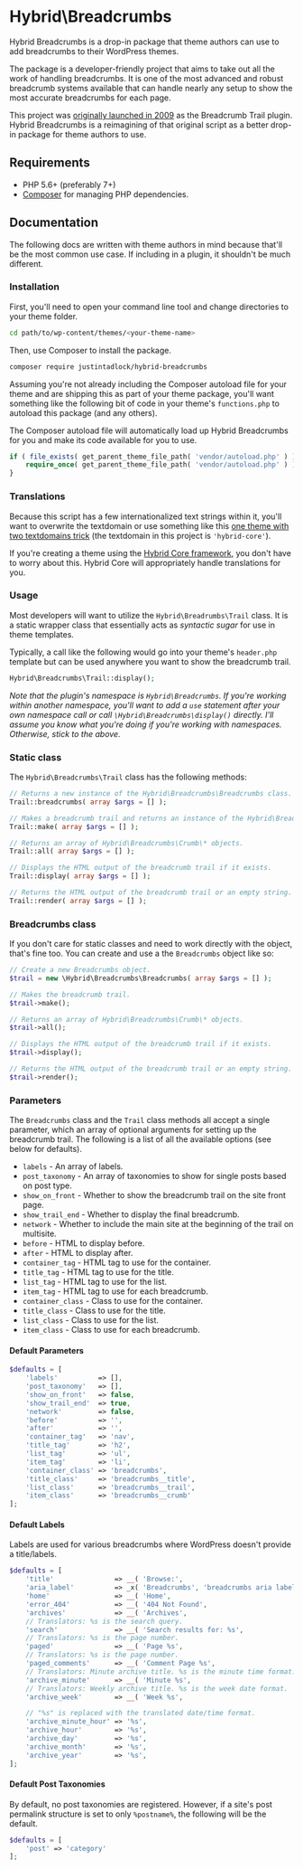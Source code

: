 # Hybrid\\Breadcrumbs

Hybrid Breadcrumbs is a drop-in package that theme authors can use to add breadcrumbs to their WordPress themes.

The package is a developer-friendly project that aims to take out all the work of handling breadcrumbs. It is one of the most advanced and robust breadcrumb systems available that can handle nearly any setup to show the most accurate breadcrumbs for each page.

This project was [originally launched in 2009](http://justintadlock.com/archives/2009/04/05/breadcrumb-trail-wordpress-plugin) as the Breadcrumb Trail plugin. Hybrid Breadcrumbs is a reimagining of that original script as a better drop-in package for theme authors to use.

## Requirements

* PHP 5.6+ (preferably 7+)
* [Composer](https://getcomposer.org/) for managing PHP dependencies.

## Documentation

The following docs are written with theme authors in mind because that'll be the most common use case.  If including in a plugin, it shouldn't be much different.

### Installation

First, you'll need to open your command line tool and change directories to your theme folder.

```bash
cd path/to/wp-content/themes/<your-theme-name>
```

Then, use Composer to install the package.

```bash
composer require justintadlock/hybrid-breadcrumbs
```

Assuming you're not already including the Composer autoload file for your theme and are shipping this as part of your theme package, you'll want something like the following bit of code in your theme's `functions.php` to autoload this package (and any others).

The Composer autoload file will automatically load up Hybrid Breadcrumbs for you and make its code available for you to use.

```php
if ( file_exists( get_parent_theme_file_path( 'vendor/autoload.php' ) ) ) {
	require_once( get_parent_theme_file_path( 'vendor/autoload.php' ) );
}
```

### Translations

Because this script has a few internationalized text strings within it, you'll want to overwrite the textdomain or use something like this [one theme with two textdomains trick](https://gist.github.com/justintadlock/7a605c29ae26c80878d0) (the textdomain in this project is `'hybrid-core'`).

If you're creating a theme using the [Hybrid Core framework](https://github.com/justintadlock/hybrid-core), you don't have to worry about this. Hybrid Core will appropriately handle translations for you.

### Usage

Most developers will want to utilize the `Hybrid\Breadrumbs\Trail` class.  It is a static wrapper class that essentially acts as _syntactic sugar_ for use in theme templates.

Typically, a call like the following would go into your theme's `header.php` template but can be used anywhere you want to show the breadcrumb trail.

```php
Hybrid\Breadcrumbs\Trail::display();
```

_Note that the plugin's namespace is `Hybrid\Breadcrumbs`.  If you're working within another namespace, you'll want to add a `use` statement after your own namespace call or call `\Hybrid\Breadcrumbs\display()` directly.  I'll assume you know what you're doing if you're working with namespaces.  Otherwise, stick to the above._

### Static class

The `Hybrid\Breadcrumbs\Trail` class has the following methods:

```php
// Returns a new instance of the Hybrid\Breadcrumbs\Breadcrumbs class.
Trail::breadcrumbs( array $args = [] );

// Makes a breadcrumb trail and returns an instance of the Hybrid\Breadcrumbs\Breadcrumbs.
Trail::make( array $args = [] );

// Returns an array of Hybrid\Breadcrumbs\Crumb\* objects.
Trail::all( array $args = [] );

// Displays the HTML output of the breadcrumb trail if it exists.
Trail::display( array $args = [] );

// Returns the HTML output of the breadcrumb trail or an empty string.
Trail::render( array $args = [] );
```

### Breadcrumbs class

If you don't care for static classes and need to work directly with the object, that's fine too.  You can create and use a the `Breadcrumbs` object like so:

```php
// Create a new Breadcrumbs object.
$trail = new \Hybrid\Breadcrumbs\Breadcrumbs( array $args = [] );

// Makes the breadcrumb trail.
$trail->make();

// Returns an array of Hybrid\Breadcrumbs\Crumb\* objects.
$trail->all();

// Displays the HTML output of the breadcrumb trail if it exists.
$trail->display();

// Returns the HTML output of the breadcrumb trail or an empty string.
$trail->render();
```

### Parameters

The `Breadcrumbs` class and the `Trail` class methods all accept a single parameter, which an array of optional arguments for setting up the breadcrumb trail.  The following is a list of all the available options (see below for defaults).

* `labels` - An array of labels.
* `post_taxonomy` - An array of taxonomies to show for single posts based on post type.
* `show_on_front` - Whether to show the breadcrumb trail on the site front page.
* `show_trail_end` - Whether to display the final breadcrumb.
* `network` - Whether to include the main site at the beginning of the trail on multisite.
* `before` - HTML to display before.
* `after` - HTML to display after.
* `container_tag` - HTML tag to use for the container.
* `title_tag` - HTML tag to use for the title.
* `list_tag` - HTML tag to use for the list.
* `item_tag` - HTML tag to use for each breadcrumb.
* `container_class` - Class to use for the container.
* `title_class` - Class to use for the title.
* `list_class` - Class to use for the list.
* `item_class` - Class to use for each breadcrumb.

#### Default Parameters

```php
$defaults = [
	'labels'          => [],
	'post_taxonomy'   => [],
	'show_on_front'   => false,
	'show_trail_end'  => true,
	'network'         => false,
	'before'          => '',
	'after'           => '',
	'container_tag'   => 'nav',
	'title_tag'       => 'h2',
	'list_tag'        => 'ul',
	'item_tag'        => 'li',
	'container_class' => 'breadcrumbs',
	'title_class'     => 'breadcrumbs__title',
	'list_class'      => 'breadcrumbs__trail',
	'item_class'      => 'breadcrumbs__crumb'
];
```

#### Default Labels

Labels are used for various breadcrumbs where WordPress doesn't provide a title/labels.

```php
$defaults = [
	'title'               => __( 'Browse:',                               'hybrid-core' ),
	'aria_label'          => _x( 'Breadcrumbs', 'breadcrumbs aria label', 'hybrid-core' ),
	'home'                => __( 'Home',                                  'hybrid-core' ),
	'error_404'           => __( '404 Not Found',                         'hybrid-core' ),
	'archives'            => __( 'Archives',                              'hybrid-core' ),
	// Translators: %s is the search query.
	'search'              => __( 'Search results for: %s',                'hybrid-core' ),
	// Translators: %s is the page number.
	'paged'               => __( 'Page %s',                               'hybrid-core' ),
	// Translators: %s is the page number.
	'paged_comments'      => __( 'Comment Page %s',                       'hybrid-core' ),
	// Translators: Minute archive title. %s is the minute time format.
	'archive_minute'      => __( 'Minute %s',                             'hybrid-core' ),
	// Translators: Weekly archive title. %s is the week date format.
	'archive_week'        => __( 'Week %s',                               'hybrid-core' ),

	// "%s" is replaced with the translated date/time format.
	'archive_minute_hour' => '%s',
	'archive_hour'        => '%s',
	'archive_day'         => '%s',
	'archive_month'       => '%s',
	'archive_year'        => '%s',
];
```

#### Default Post Taxonomies

By default, no post taxonomies are registered.  However, if a site's post permalink structure is set to only `%postname%`, the following will be the default.

```php
$defaults = [
	'post' => 'category'
];
```
